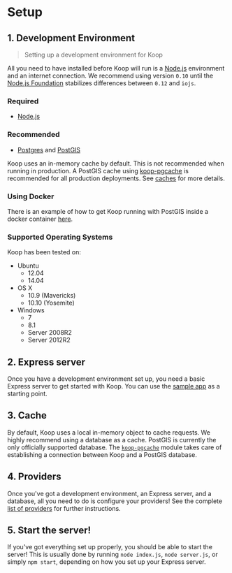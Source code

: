 # Setup

## 1. Development Environment

> Setting up a development environment for Koop

All you need to have installed before Koop will run is a [Node.js](https://nodejs.org/) environment and an internet connection. We recommend using version `0.10` until the [Node.js Foundation](https://www.joyent.com/blog/introducing-the-nodejs-foundation) stabilizes differences between `0.12` and `iojs`.

### Required

- [Node.js](https://nodejs.org/download/)

### Recommended

- [Postgres](https://wiki.postgresql.org/wiki/Detailed_installation_guides) and [PostGIS](http://postgis.net/install)

Koop uses an in-memory cache by default. This is not recommended when running in production. A PostGIS cache using [koop-pgcache](https://github.com/koopjs/koop-pgcache) is recommended for all production deployments. See [caches](caches.md) for more details.

### Using Docker

There is an example of how to get Koop running with PostGIS inside a docker container [here](https://github.com/kpettijohn/koop-docker-example).

### Supported Operating Systems

Koop has been tested on:

- Ubuntu
  - 12.04
  - 14.04
- OS X
  - 10.9 (Mavericks)
  - 10.10 (Yosemite)
- Windows
  - 7
  - 8.1
  - Server 2008R2
  - Server 2012R2

## 2. Express server

Once you have a development environment set up, you need a basic Express server to get started with Koop. You can use the [sample app](https://github.com/koopjs/koop-sample-app) as a starting point.

## 3. Cache

By default, Koop uses a local in-memory object to cache requests. We highly recommend using a database as a cache. PostGIS is currently the only officially supported database. The [`koop-pgcache`](https://github.com/koopjs/koop-pgcache) module takes care of establishing a connection between Koop and a PostGIS database.

## 4. Providers

Once you've got a development environment, an Express server, and a database, all you need to do is configure your providers! See the complete [list of providers](providers.md) for further instructions.

## 5. Start the server!

If you've got everything set up properly, you should be able to start the server! This is usually done by running `node index.js`, `node server.js`, or simply `npm start`, depending on how you set up your Express server.
